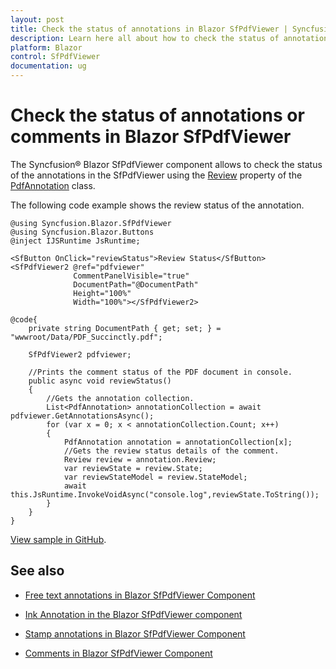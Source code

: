 ```yaml
---
layout: post
title: Check the status of annotations in Blazor SfPdfViewer | Syncfusion
description: Learn here all about how to check the status of annotations or comments in Syncfusion Blazor SfPdfViewer component and more.
platform: Blazor
control: SfPdfViewer
documentation: ug
---
```


# Check the status of annotations or comments in Blazor SfPdfViewer

The Syncfusion&reg; Blazor SfPdfViewer component allows to check the status of the annotations in the SfPdfViewer using the [Review](https://help.syncfusion.com/cr/blazor/Syncfusion.Blazor.SfPdfViewer.Review.html) property of the [PdfAnnotation](https://help.syncfusion.com/cr/blazor/Syncfusion.Blazor.SfPdfViewer.PdfAnnotation.html) class.

The following code example shows the review status of the annotation.

```cshtml
@using Syncfusion.Blazor.SfPdfViewer
@using Syncfusion.Blazor.Buttons
@inject IJSRuntime JsRuntime;

<SfButton OnClick="reviewStatus">Review Status</SfButton>
<SfPdfViewer2 @ref="pdfviewer"
              CommentPanelVisible="true"
              DocumentPath="@DocumentPath"
              Height="100%"
              Width="100%"></SfPdfViewer2>

@code{
    private string DocumentPath { get; set; } = "wwwroot/Data/PDF_Succinctly.pdf";

    SfPdfViewer2 pdfviewer;    

    //Prints the comment status of the PDF document in console.
    public async void reviewStatus()
    {
        //Gets the annotation collection.
        List<PdfAnnotation> annotationCollection = await pdfviewer.GetAnnotationsAsync();
        for (var x = 0; x < annotationCollection.Count; x++)
        {
            PdfAnnotation annotation = annotationCollection[x];
            //Gets the review status details of the comment.
            Review review = annotation.Review;
            var reviewState = review.State;
            var reviewStateModel = review.StateModel;
            await this.JsRuntime.InvokeVoidAsync("console.log",reviewState.ToString());
        }
    }
}
```
[View sample in GitHub](https://github.com/SyncfusionExamples/blazor-pdf-viewer-examples/tree/master/Annotations/Comment%20Panel/Retrieve%20the%20comment%20status).

## See also

* [Free text annotations in Blazor SfPdfViewer Component](../annotation/free-text-annotation)

* [Ink Annotation in the Blazor SfPdfViewer component](../annotation/ink-annotation)

* [Stamp annotations in Blazor SfPdfViewer Component](../annotation/stamp-annotation)

* [Comments in Blazor SfPdfViewer Component](../annotation/comments)